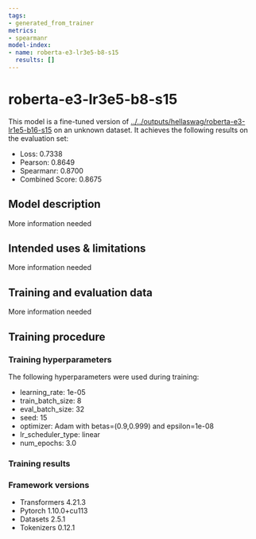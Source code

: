 ```yaml
---
tags:
- generated_from_trainer
metrics:
- spearmanr
model-index:
- name: roberta-e3-lr3e5-b8-s15
  results: []
---
```


<!-- This model card has been generated automatically according to the information the Trainer had access to. You
should probably proofread and complete it, then remove this comment. -->

# roberta-e3-lr3e5-b8-s15

This model is a fine-tuned version of [../../outputs/hellaswag/roberta-e3-lr1e5-b16-s15](https://huggingface.co/../../outputs/hellaswag/roberta-e3-lr1e5-b16-s15) on an unknown dataset.
It achieves the following results on the evaluation set:
- Loss: 0.7338
- Pearson: 0.8649
- Spearmanr: 0.8700
- Combined Score: 0.8675

## Model description

More information needed

## Intended uses & limitations

More information needed

## Training and evaluation data

More information needed

## Training procedure

### Training hyperparameters

The following hyperparameters were used during training:
- learning_rate: 1e-05
- train_batch_size: 8
- eval_batch_size: 32
- seed: 15
- optimizer: Adam with betas=(0.9,0.999) and epsilon=1e-08
- lr_scheduler_type: linear
- num_epochs: 3.0

### Training results



### Framework versions

- Transformers 4.21.3
- Pytorch 1.10.0+cu113
- Datasets 2.5.1
- Tokenizers 0.12.1
